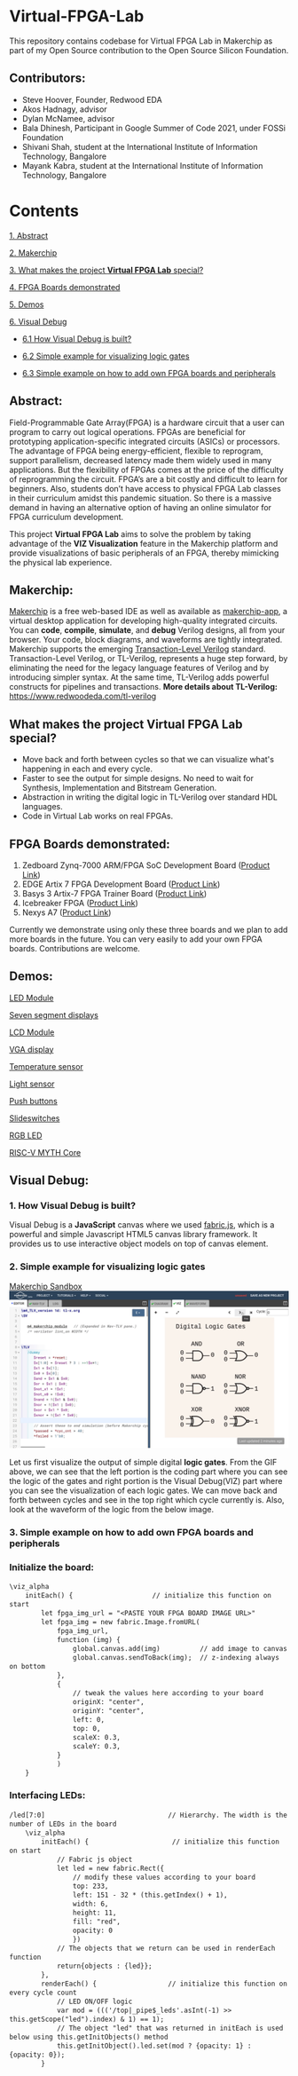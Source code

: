 # Virtual-FPGA-Lab
This repository contains codebase for Virtual FPGA Lab in Makerchip as part of my Open Source contribution to the Open Source Silicon Foundation. 


## Contributors:
- Steve Hoover, Founder, Redwood EDA
- Akos Hadnagy, advisor
- Dylan McNamee, advisor
- Bala Dhinesh, Participant in Google Summer of Code 2021, under FOSSi Foundation
- Shivani Shah, student at the International Institute of Information Technology, Bangalore
- Mayank Kabra, student at the International Institute of Information Technology, Bangalore

# Contents
[1. Abstract](#abstract)

[2. Makerchip](#makerchip)

[3. What makes the project __Virtual FPGA Lab__ special?](#what-makes-the-project-virtual-fpga-lab-special)

[4. FPGA Boards demonstrated](#fpga-boards-demonstrated)

[5. Demos](#demos)

[6. Visual Debug](#visual-debug)
- [6.1 How Visual Debug is built?](#1-how-visual-debug-is-built)
    
- [6.2 Simple example for visualizing logic gates](#2-simple-example-for-visualizing-logic-gates)
    
- [6.3 Simple example on how to add own FPGA boards and peripherals](#3-simple-example-on-how-to-add-own-fpga-boards-and-peripherals)

## Abstract: 
Field-Programmable Gate Array(FPGA) is a hardware circuit that a user can program to carry out logical operations. FPGAs are beneficial for prototyping application-specific integrated circuits (ASICs) or processors. The advantage of FPGA being energy-efficient, flexible to reprogram, support parallelism, decreased latency made them widely used in many applications. But the flexibility of FPGAs comes at the price of the difficulty of reprogramming the circuit. FPGA’s are a bit costly and difficult to learn for beginners. Also, students don’t have access to physical FPGA Lab classes in their curriculum amidst this pandemic situation. So there is a massive demand in having an alternative option of having an online simulator for FPGA curriculum development. 

This project __Virtual FPGA Lab__ aims to solve the problem by taking advantage of the __VIZ Visualization__ feature in the Makerchip platform and provide visualizations of basic peripherals of an FPGA, thereby mimicking the physical lab experience.

## Makerchip:
[Makerchip](http://makerchip.com/) is a free web-based IDE as well as available as [makerchip-app](https://pypi.org/project/makerchip-app/), a virtual desktop application for developing high-quality integrated circuits. You can __code__, __compile__, __simulate__, and __debug__ Verilog designs, all from your browser. Your code, block diagrams, and waveforms are tightly integrated. Makerchip supports the emerging [Transaction-Level Verilog](http://tl-x.org/) standard. Transaction-Level Verilog, or TL-Verilog, represents a huge step forward, by eliminating the need for the legacy language features of Verilog and by introducing simpler syntax. At the same time, TL-Verilog adds powerful constructs for pipelines and transactions. __More details about TL-Verilog:__ https://www.redwoodeda.com/tl-verilog

## What makes the project __Virtual FPGA Lab__ special?
- Move back and forth between cycles so that we can visualize what's happening in each and every cycle.
- Faster to see the output for simple designs. No need to wait for Synthesis, Implementation and Bitstream Generation.
- Abstraction in writing the digital logic in TL-Verilog over standard HDL languages.
- Code in Virtual Lab works on real FPGAs. 

## FPGA Boards demonstrated:
1. Zedboard Zynq-7000 ARM/FPGA SoC Development Board ([Product Link](https://www.avnet.com/wps/portal/us/products/avnet-boards/avnet-board-families/zedboard/))
2. EDGE Artix 7 FPGA Development Board ([Product Link](https://allaboutfpga.com/product/edge-artix-7-fpga-development-board/))
3. Basys 3 Artix-7 FPGA Trainer Board ([Product Link](https://store.digilentinc.com/basys-3-artix-7-fpga-beginner-board-recommended-for-introductory-users/)) 
4. Icebreaker FPGA ([Product Link](https://1bitsquared.com/products/icebreaker))
5. Nexys A7 ([Product Link](https://store.digilentinc.com/nexys-a7-fpga-trainer-board-recommended-for-ece-curriculum/))

Currently we demonstrate using only these three boards and we plan to add more boards in the future. You can very easily to add your own FPGA boards. Contributions are welcome.

## Demos:
[LED Module](https://github.com/BalaDhinesh/Virtual-FPGA-Lab/blob/main/examples/led_counter.tlv)


[Seven segment displays](https://github.com/BalaDhinesh/Virtual-FPGA-Lab/blob/main/examples/seven_segment_counter.tlv) 


[LCD Module](https://github.com/BalaDhinesh/Virtual-FPGA-Lab/blob/main/examples/lcd_module.tlv) 


[VGA display](https://github.com/BalaDhinesh/Virtual-FPGA-Lab/blob/main/examples/vga_display.tlv)


[Temperature sensor](https://github.com/BalaDhinesh/Virtual-FPGA-Lab/blob/main/examples/temperature_sensor.tlv) 


[Light sensor](https://github.com/BalaDhinesh/Virtual-FPGA-Lab/blob/main/examples/light_sensor.tlv) 


[Push buttons](https://github.com/BalaDhinesh/Virtual-FPGA-Lab/blob/main/examples/pushbutton.tlv) 


[Slideswitches](https://github.com/BalaDhinesh/Virtual-FPGA-Lab/blob/main/examples/slideswitch.tlv) 


[RGB LED](https://github.com/BalaDhinesh/Virtual-FPGA-Lab/blob/main/examples/ice_rgb.tlv) 


[RISC-V MYTH Core](https://github.com/BalaDhinesh/Virtual-FPGA-Lab/blob/main/examples/riscv_myth_core.tlv) 

## Visual Debug:
### 1. How Visual Debug is built?
Visual Debug is a __JavaScript__ canvas where we used [fabric.js](http://fabricjs.com/), which is a powerful and simple Javascript HTML5 canvas library framework. It provides us to use interactive object models on top of canvas element.
### 2. Simple example for visualizing logic gates
[Makerchip Sandbox](http://makerchip.com/sandbox/0mZf5hLDQ/0X6hB6q)
![logic_gates](https://raw.githubusercontent.com/BalaDhinesh/ultra-maple-42121/master/images/logic_gates.gif)

Let us first visualize the output of simple digital **logic gates**. From the GIF above, we can see that the left portion is the coding part where you can see the logic of the gates and right portion is the Visual Debug(VIZ) part where you can see the visualization of each logic gates. We can move back and forth between cycles and see in the top right which cycle currently is. Also, look at the waveform of the logic from the below image.

### 3. Simple example on how to add own FPGA boards and peripherals
### Initialize the board:
```
\viz_alpha
    initEach() {                    // initialize this function on start
        let fpga_img_url = "<PASTE YOUR FPGA BOARD IMAGE URL>"
        let fpga_img = new fabric.Image.fromURL(
            fpga_img_url,
            function (img) {
                global.canvas.add(img)          // add image to canvas
                global.canvas.sendToBack(img);  // z-indexing always on bottom
            },
            {
                // tweak the values here according to your board
                originX: "center",
                originY: "center",
                left: 0,
                top: 0,
                scaleX: 0.3,
                scaleY: 0.3,
            }
            )
    }
```
### Interfacing LEDs:
```
/led[7:0]                               // Hierarchy. The width is the number of LEDs in the board
    \viz_alpha
        initEach() {                     // initialize this function on start
            // Fabric js object
            let led = new fabric.Rect({
                // modify these values according to your board
                top: 233,
                left: 151 - 32 * (this.getIndex() + 1),
                width: 6, 
                height: 11, 
                fill: "red",
                opacity: 0
                })
            // The objects that we return can be used in renderEach function
            return{objects : {led}}; 
        }, 
        renderEach() {                  // initialize this function on every cycle count
            // LED ON/OFF logic
            var mod = ((('/top|_pipe$_leds'.asInt(-1) >> this.getScope("led").index) & 1) == 1);
            // The object "led" that was returned in initEach is used below using this.getInitObjects() method
            this.getInitObject().led.set(mod ? {opacity: 1} : {opacity: 0});
        }
```
